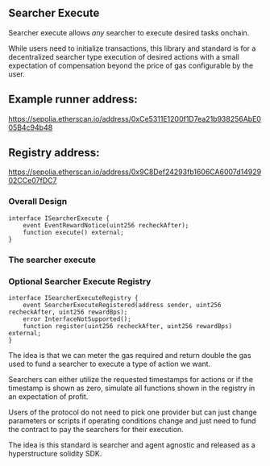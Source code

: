 ## Searcher Execute

Searcher execute allows _any_ searcher to execute desired tasks onchain.

While users need to initialize transactions, this library and standard is for a decentralized searcher type execution of desired actions with a small expectation of compensation beyond the price of gas configurable by the user.




## Example runner address:
https://sepolia.etherscan.io/address/0xCe5311E1200f1D7ea21b938256AbE005B4c94b48

## Registry address:
https://sepolia.etherscan.io/address/0x9C8Def24293fb1606CA6007d1492902CCe07fDC7

### Overall Design

```sol
interface ISearcherExecute {
    event EventRewardNotice(uint256 recheckAfter);
    function execute() external;
}
```

### The searcher execute

### Optional Searcher Execute Registry

```sol
interface ISearcherExecuteRegistry {
    event SearcherExecuteRegistered(address sender, uint256 recheckAfter, uint256 rewardBps);
    error InterfaceNotSupported();
    function register(uint256 recheckAfter, uint256 rewardBps) external;
}
```

The idea is that we can meter the gas required and return double the gas used to fund a searcher to execute a type of action we want.

Searchers can either utilize the requested timestamps for actions or if the timestamp is shown as zero, simulate all functions shown in the registry in an expectation of profit.

Users of the protocol do not need to pick one provider but can just change parameters or scripts if operating conditions change and just need to fund the contract to pay the searchers for their execution.

The idea is this standard is searcher and agent agnostic and released as a hyperstructure solidity SDK.